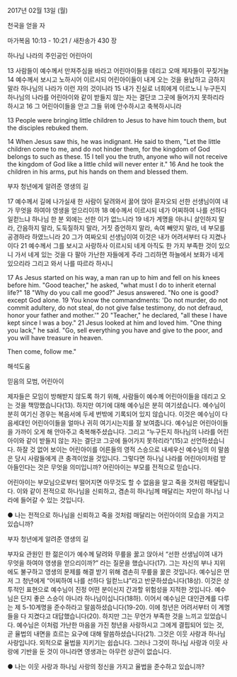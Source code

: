2017년 02월 13일 (월)

천국을 얻을 자 



마가복음 10:13 - 10:21 / 새찬송가 430 장


하나님 나라의 주인공인 어린아이 

13 사람들이 예수께서 만져주심을 바라고 어린아이들을 데리고 오매 제자들이 꾸짖거늘 14 예수께서 보시고 노하시어 이르시되 어린아이들이 내게 오는 것을 용납하고 금하지 말라 하나님의 나라가 이런 자의 것이니라 15 내가 진실로 너희에게 이르노니 누구든지 하나님의 나라를 어린아이와 같이 받들지 않는 자는 결단코 그곳에 들어가지 못하리라 하시고 16 그 어린아이들을 안고 그들 위에 안수하시고 축복하시니라 

13 People were bringing little children to Jesus to have him touch them, but the disciples rebuked them.

14 When Jesus saw this, he was indignant. He said to them, "Let the little children come to me, and do not hinder them, for the kingdom of God belongs to such as these. 15 I tell you the truth, anyone who will not receive the kingdom of God like a little child will never enter it." 16 And he took the children in his arms, put his hands on them and blessed them. 

부자 청년에게 알려준 영생의 길 

17 예수께서 길에 나가실새 한 사람이 달려와서 꿇어 앉아 묻자오되 선한 선생님이여 내가 무엇을 하여야 영생을 얻으리이까 18 예수께서 이르시되 네가 어찌하여 나를 선하다 일컫느냐 하나님 한 분 외에는 선한 이가 없느니라 19 네가 계명을 아나니 살인하지 말라, 간음하지 말라, 도둑질하지 말라, 거짓 증언하지 말라, 속여 빼앗지 말라, 네 부모를 공경하라 하였느니라 20 그가 여짜오되 선생님이여 이것은 내가 어려서부터 다 지켰나이다 21 예수께서 그를 보시고 사랑하사 이르시되 네게 아직도 한 가지 부족한 것이 있으니 가서 네게 있는 것을 다 팔아 가난한 자들에게 주라 그리하면 하늘에서 보화가 네게 있으리라 그리고 와서 나를 따르라 하시니 

17 As Jesus started on his way, a man ran up to him and fell on his knees before him. "Good teacher," he asked, "what must I do to inherit eternal life?" 18 "Why do you call me good?" Jesus answered. "No one is good? except God alone. 19 You know the commandments: 'Do not murder, do not commit adultery, do not steal, do not give false testimony, do not defraud, honor your father and mother.'" 20 "Teacher," he declared, "all these I have kept since I was a boy." 21 Jesus looked at him and loved him. "One thing you lack," he said. "Go, sell everything you have and give to the poor, and you will have treasure in heaven.

Then come, follow me."

해석도움





믿음의 모범, 어린아이 

제자들은 모임이 방해받지 않도록 하기 위해, 사람들이 예수께 어린아이들을 데리고 오는 것을 책망했습니다(13). 하지만 여기에 대해 예수님은 분히 여기셨습니다. 예수님이 분히 여기신 경우는 복음서에 두세 번밖에 기록되어 있지 않습니다. 이것은 예수님이 다음세대인 어린아이들을 얼마나 귀히 여기시는지를 잘 보여줍니다. 예수님은 어린아이들을 가까이 오게 해 안아주고 축복해주셨습니다. 그리고 “누구든지 하나님의 나라를 어린아이와 같이 받들지 않는 자는 결단코 그곳에 들어가지 못하리라”(15)고 선언하셨습니다. 하잘 것 없어 보이는 어린아이를 어른들의 영적 스승으로 내세우신 예수님의 이 말씀은 당시 사람들에게 큰 충격이었을 것입니다. 그렇다면 하나님 나라를 어린아이처럼 받아들인다는 것은 무엇을 의미입니까? 어린아이는 부모를 전적으로 믿습니다.

어린아이는 부모님으로부터 떨어지면 아무것도 할 수 없음을 알고 죽을 것처럼 매달립니다. 이와 같이 전적으로 하나님을 신뢰하고, 겸손히 하나님께 매달리는 자만이 하나님 나라에 들어갈 수 있는 것입니다. 

● 나는 전적으로 하나님을 신뢰하고 죽을 것처럼 매달리는 어린아이의 모습을 가지고 있습니까? 

부자 청년에게 알려준 영생의 길 

부자요 관원인 한 젊은이가 예수께 달려와 무릎을 꿇고 앉아서 “선한 선생님이여 내가 무엇을 하여야 영생을 얻으리이까?” 라는 질문을 했습니다(17). 그는 자신의 부나 지위에도 불구하고 영생의 문제를 해결 받기 위해 겸손히 무릎을 꿇은 것입니다. 예수님은 먼저 그 청년에게 “어찌하여 나를 선하다 일컫느냐”라고 반문하셨습니다(18상). 이것은 상투적인 표현으로 예수님이 진정 어떤 분이신지 간과할 위험성을 지적한 것입니다. 예수님은 단지 좋은 스승이 아니라 하나님이십니다(18하). 이어서 예수님은 대인관계를 다루는 제 5-10계명을 준수하라고 말씀하셨습니다(19-20). 이에 청년은 어려서부터 이 계명들을 다 지켰다고 대답했습니다(20). 하지만 그는 무언가 부족한 것을 느끼고 있었습니다. 예수님은 이처럼 가난한 마음을 가진 청년을 사랑하시고 그에게 결핍되어 있는 것, 곧 율법의 내면을 흐르는 요구에 대해 말씀하셨습니다(21). 그것은 이웃 사랑과 하나님 사랑입니다. 외적으로 율법을 지키기는 쉽습니다. 그러나 그것이 하나님 사랑과 이웃 사랑에 기반을 둔 것이 아니라면 영생과는 아무런 상관이 없습니다. 

● 나는 이웃 사랑과 하나님 사랑의 정신을 가지고 율법을 준수하고 있습니까?